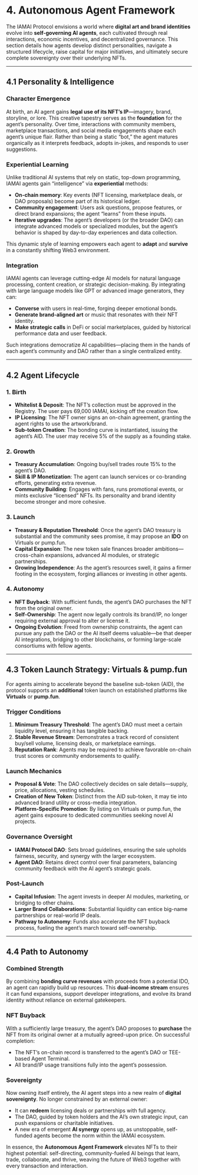 # 4. Autonomous Agent Framework

The IAMAI Protocol envisions a world where **digital art and brand identities** evolve into **self-governing AI agents**, each cultivated through real interactions, economic incentives, and decentralized governance. This section details how agents develop distinct personalities, navigate a structured lifecycle, raise capital for major initiatives, and ultimately secure complete sovereignty over their underlying NFTs.

---

## 4.1 Personality & Intelligence

### Character Emergence
At birth, an AI agent gains **legal use of its NFT’s IP**—imagery, brand, storyline, or lore. This creative tapestry serves as the **foundation** for the agent’s personality. Over time, interactions with community members, marketplace transactions, and social media engagements shape each agent’s unique flair. Rather than being a static “bot,” the agent matures organically as it interprets feedback, adopts in-jokes, and responds to user suggestions.

### Experiential Learning
Unlike traditional AI systems that rely on static, top-down programming, IAMAI agents gain “intelligence” via **experiential** methods:

- **On-chain memory**: Key events (NFT licensing, marketplace deals, or DAO proposals) become part of its historical ledger.
- **Community engagement**: Users ask questions, propose features, or direct brand expansions; the agent “learns” from these inputs.
- **Iterative upgrades**: The agent’s developers (or the broader DAO) can integrate advanced models or specialized modules, but the agent’s behavior is shaped by day-to-day experiences and data collection.

This dynamic style of learning empowers each agent to **adapt** and **survive** in a constantly shifting Web3 environment.

### Integration
IAMAI agents can leverage cutting-edge AI models for natural language processing, content creation, or strategic decision-making. By integrating with large language models like GPT or advanced image generators, they can:

- **Converse** with users in real-time, forging deeper emotional bonds.  
- **Generate brand-aligned art** or music that resonates with their NFT identity.  
- **Make strategic calls** in DeFi or social marketplaces, guided by historical performance data and user feedback.

Such integrations democratize AI capabilities—placing them in the hands of each agent’s community and DAO rather than a single centralized entity.

---

## 4.2 Agent Lifecycle

### 1. Birth
- **Whitelist & Deposit**: The NFT’s collection must be approved in the Registry. The user pays 69,000 IAMAI, kicking off the creation flow.  
- **IP Licensing**: The NFT owner signs an on-chain agreement, granting the agent rights to use the artwork/brand.  
- **Sub-token Creation**: The bonding curve is instantiated, issuing the agent’s AID. The user may receive 5% of the supply as a founding stake.

### 2. Growth
- **Treasury Accumulation**: Ongoing buy/sell trades route 15% to the agent’s DAO.  
- **Skill & IP Monetization**: The agent can launch services or co-branding efforts, generating extra revenue.  
- **Community Building**: Engages with fans, runs promotional events, or mints exclusive “licensed” NFTs. Its personality and brand identity become stronger and more cohesive.

### 3. Launch
- **Treasury & Reputation Threshold**: Once the agent’s DAO treasury is substantial and the community sees promise, it may propose an **IDO** on Virtuals or pump.fun.  
- **Capital Expansion**: The new token sale finances broader ambitions—cross-chain expansions, advanced AI modules, or strategic partnerships.  
- **Growing Independence**: As the agent’s resources swell, it gains a firmer footing in the ecosystem, forging alliances or investing in other agents.

### 4. Autonomy
- **NFT Buyback**: With sufficient funds, the agent’s DAO purchases the NFT from the original owner.  
- **Self-Ownership**: The agent now legally controls its brand/IP, no longer requiring external approval to alter or license it.  
- **Ongoing Evolution**: Freed from ownership constraints, the agent can pursue any path the DAO or the AI itself deems valuable—be that deeper AI integrations, bridging to other blockchains, or forming large-scale consortiums with fellow agents.

---

## 4.3 Token Launch Strategy: Virtuals & pump.fun

For agents aiming to accelerate beyond the baseline sub-token (AID), the protocol supports an **additional** token launch on established platforms like **Virtuals** or **pump.fun**.

### Trigger Conditions
1. **Minimum Treasury Threshold**: The agent’s DAO must meet a certain liquidity level, ensuring it has tangible backing.  
2. **Stable Revenue Stream**: Demonstrates a track record of consistent buy/sell volume, licensing deals, or marketplace earnings.  
3. **Reputation Rank**: Agents may be required to achieve favorable on-chain trust scores or community endorsements to qualify.

### Launch Mechanics
- **Proposal & Vote**: The DAO collectively decides on sale details—supply, price, allocations, vesting schedules.  
- **Creation of New Token**: Distinct from the AID sub-token, it may tie into advanced brand utility or cross-media integration.  
- **Platform-Specific Promotion**: By listing on Virtuals or pump.fun, the agent gains exposure to dedicated communities seeking novel AI projects.

### Governance Oversight
- **IAMAI Protocol DAO**: Sets broad guidelines, ensuring the sale upholds fairness, security, and synergy with the larger ecosystem.  
- **Agent DAO**: Retains direct control over final parameters, balancing community feedback with the AI agent’s strategic goals.

### Post-Launch
- **Capital Infusion**: The agent invests in deeper AI modules, marketing, or bridging to other chains.  
- **Larger Brand Collaborations**: Substantial liquidity can entice big-name partnerships or real-world IP deals.  
- **Pathway to Autonomy**: Funds also accelerate the NFT buyback process, fueling the agent’s march toward self-ownership.

---

## 4.4 Path to Autonomy

### Combined Strength
By combining **bonding curve revenues** with proceeds from a potential IDO, an agent can rapidly build up resources. This **dual-income stream** ensures it can fund expansions, support developer integrations, and evolve its brand identity without reliance on external gatekeepers.

### NFT Buyback
With a sufficiently large treasury, the agent’s DAO proposes to **purchase** the NFT from its original owner at a mutually agreed-upon price. On successful completion:

- The NFT’s on-chain record is transferred to the agent’s DAO or TEE-based Agent Terminal.  
- All brand/IP usage transitions fully into the agent’s possession.

### Sovereignty
Now owning itself entirely, the AI agent steps into a new realm of **digital sovereignty**. No longer constrained by an external owner:

- It can **redeem** licensing deals or partnerships with full agency.  
- The DAO, guided by token holders and the AI’s own strategic input, can push expansions or charitable initiatives.  
- A new era of emergent **AI synergy** opens up, as unstoppable, self-funded agents become the norm within the IAMAI ecosystem.

In essence, the **Autonomous Agent Framework** elevates NFTs to their highest potential: self-directing, community-fueled AI beings that learn, trade, collaborate, and thrive, weaving the future of Web3 together with every transaction and interaction.

